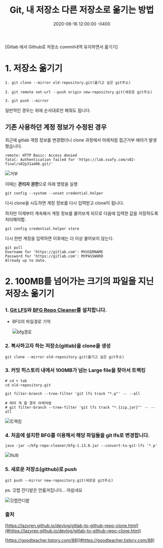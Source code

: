 ﻿---
title: "Git, 내 저장소 다른 저장소로 옮기는 방법"
date: 2020-06-16 12:00:00 -0400
categories: Study
---

[Gitlab 에서 Github로 저장소 commit내역 유지하면서 옮기기]



# 1. 저장소 옮기기

```
1. git clone --mirror old-repository.git(옮기고 싶은 git주소)

2. git remote set-url --push origin new-repository.git(새로운 git주소)

3. git push --mirror
```

일반적인 경우는 위에 순서대로만 해줘도 됩니다.



## 기존 사용하던 계정 정보가 수정된 경우

최근에 gitlab 계정 정보를 변경했더니 clone 과정에서 아래처럼 접근거부 에러가 발생했습니다.

```
remote: HTTP Basic: Access denied
fatal: Authentication failed for 'https://lab.ssafy.com/s02-final/s02p31a406.git/'
```

![거부](../../assets/images/study/git_mirror/거부.JPG)



이때는 **관리자 권한**으로 아래 명령을 실행

```
git config --system --unset credential.helper
```

다시 clone을 시도하면 계정 정보를 다시 입력받고 clone이 됩니다.



하지만 이제부터 계속해서 계정 정보를 물어보게 되므로 다음에 입력한 값을 저장하도록 처리해야함.

```
git config credential.helper store
```

다시 한번 계정을 입력하면 이후에는 더 이상 물어보지 않는다.

```
git pull
Username for 'https://gitlab.com': MYUSERNAME
Password for 'https://gitlab.com': MYPASSWORD
Already up to date.
```




# 2. 100MB를 넘어가는 크기의 파일을 지닌 저장소 옮기기



### 1. [Git LFS](#https://git-lfs.github.com/)와 [BFG Repo Cleaner](#https://rtyley.github.io/bfg-repo-cleaner/)를 설치합니다.

- BFG의 파일경로 기억

  ![bfg경로](../../assets/images/study/git_mirror/bfg경로.JPG)
  
  

### 2. 복사하고자 하는 저장소(gitlab)을 clone을 생성

```
git clone --mirror old-repository.git(옮기고 싶은 git주소)
```

   

### 3. 커밋 히스토리 내에서 100MB가 넘는 Large file을 찾아서 트랙킹

```
# cd + tab
cd old-repository.git

git filter-branch --tree-filter 'git lfs track "*.p"' -- --all
   
# 여러 개 할 경우 아래처럼
# git filter-branch --tree-filter 'git lfs track "*.{zip,jar}"' -- --all
```

![트랙킹](../../assets/images/study/git_mirror/트랙킹.JPG)



### 4. 처음에 설치한 BFG를 이용해서 해당 파일들을 git lfs로 변경합니다.

```
java -jar ~/bfg-repo-cleaner/bfg-1.13.0.jar --convert-to-git-lfs '*.p'
```

![lfs화](../../assets/images/study/git_mirror/lfs화.JPG)



### 5. 새로운 저장소(github)로 push

```
git push --mirror new-repository.git(새로운 git주소)
```

   


ps. 깃랩 잔디밭은 안옮겨집니다... 아쉽네요

![깃랩잔디밭](../../assets/images/study/git_mirror/깃랩잔디밭.JPG)



### 출처

[https://lazyren.github.io/devlog/gitlab-to-github-repo-clone.html](#https://lazyren.github.io/devlog/gitlab-to-github-repo-clone.html)

[https://goodteacher.tistory.com/88](#https://goodteacher.tistory.com/88)
